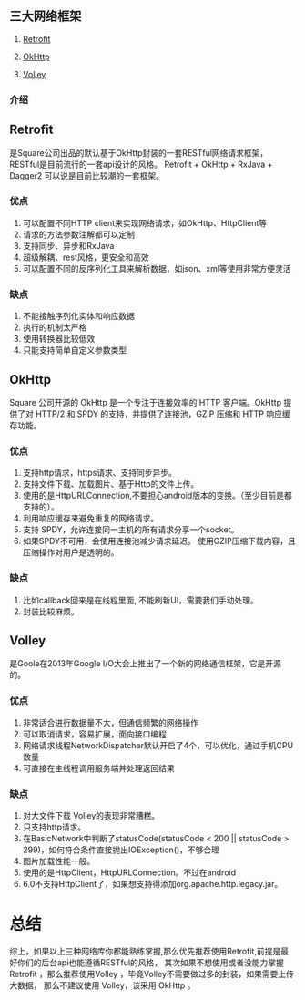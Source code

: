 ## 三大网络框架
 1)    [Retrofit](https://github.com/ai-com-app/retrofit)

2)    [OkHttp](https://github.com/ai-com-app/okhttp)

3)    [Volley](https://github.com/ai-com-app/volley)

### 介绍
## Retrofit
是Square公司出品的默认基于OkHttp封装的一套RESTful网络请求框架，RESTful是目前流行的一套api设计的风格。
Retrofit + OkHttp + RxJava + Dagger2 可以说是目前比较潮的一套框架。
### 优点
1. 可以配置不同HTTP client来实现网络请求，如OkHttp、HttpClient等
2. 请求的方法参数注解都可以定制
3. 支持同步、异步和RxJava
4. 超级解耦、rest风格，更安全和高效
5. 可以配置不同的反序列化工具来解析数据，如json、xml等使用非常方便灵活

### 缺点
1. 不能接触序列化实体和响应数据
2. 执行的机制太严格
3. 使用转换器比较低效
4. 只能支持简单自定义参数类型


## OkHttp
Square 公司开源的 OkHttp 是一个专注于连接效率的 HTTP 客户端。OkHttp 提供了对 HTTP/2 和 SPDY 的支持，并提供了连接池，GZIP 压缩和 HTTP 响应缓存功能。
### 优点
1. 支持http请求，https请求、支持同步异步。
2. 支持文件下载、加载图片、基于Http的文件上传。
3. 使用的是HttpURLConnection,不要担心android版本的变换。（至少目前是都支持的）。
4. 利用响应缓存来避免重复的网络请求。
5. 支持 SPDY，允许连接同一主机的所有请求分享一个socket。
6. 如果SPDY不可用，会使用连接池减少请求延迟。
使用GZIP压缩下载内容，且压缩操作对用户是透明的。

### 缺点
1. 比如callback回来是在线程里面, 不能刷新UI，需要我们手动处理。
2. 封装比较麻烦。

## Volley
是Goole在2013年Google I/O大会上推出了一个新的网络通信框架，它是开源的。
### 优点
1. 非常适合进行数据量不大，但通信频繁的网络操作
2. 可以取消请求，容易扩展，面向接口编程
3. 网络请求线程NetworkDispatcher默认开启了4个，可以优化，通过手机CPU数量
4. 可直接在主线程调用服务端并处理返回结果

### 缺点

1. 对大文件下载 Volley的表现非常糟糕。
2. 只支持http请求。
3. 在BasicNetwork中判断了statusCode(statusCode < 200 || statusCode >
299)，如何符合条件直接抛出IOException()，不够合理
4. 图片加载性能一般。
5. 使用的是HttpClient，HttpURLConnection。不过在android
6. 6.0不支持HttpClient了，如果想支持得添加org.apache.http.legacy.jar。

# 总结
综上，如果以上三种网络库你都能熟练掌握,那么优先推荐使用Retrofit,前提是最好你们的后台api也能遵循RESTful的风格， 其次如果不想使用或者没能力掌握Retrofit ，那么推荐使用Volley ，毕竟Volley不需要做过多的封装，如果需要上传大数据， 那么不建议使用 Volley，该采用 OkHttp 。


